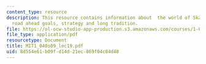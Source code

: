 ```yaml
---
content_type: resource
description: This resource contains information about  the world of Skanksa and the
  road ahead goals, strategy and long tradition.
file: https://ol-ocw-studio-app-production.s3.amazonaws.com/courses/1-040-project-management-spring-2009/8d554e61b09fd14d21ec869f04c84d40_MIT1_040s09_lec19.pdf
file_type: application/pdf
resourcetype: Document
title: MIT1_040s09_lec19.pdf
uid: 8d554e61-b09f-d14d-21ec-869f04c84d40
---
```

